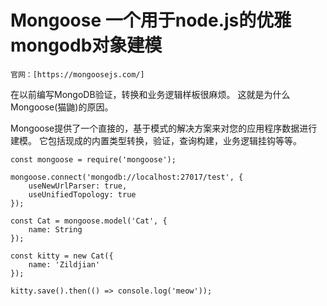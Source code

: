 # Mongoose 一个用于node.js的优雅mongodb对象建模
	官网：[https://mongoosejs.com/]
	
在以前编写MongoDB验证，转换和业务逻辑样板很麻烦。 这就是为什么Mongoose(猫鼬)的原因。

Mongoose提供了一个直接的，基于模式的解决方案来对您的应用程序数据进行建模。 它包括现成的内置类型转换，验证，查询构建，业务逻辑挂钩等等。
	
	
```
const mongoose = require('mongoose');

mongoose.connect('mongodb://localhost:27017/test', {
	useNewUrlParser: true, 
	useUnifiedTopology: true
});

const Cat = mongoose.model('Cat', { 
	name: String 
});

const kitty = new Cat({ 
	name: 'Zildjian' 
});

kitty.save().then(() => console.log('meow'));

```
